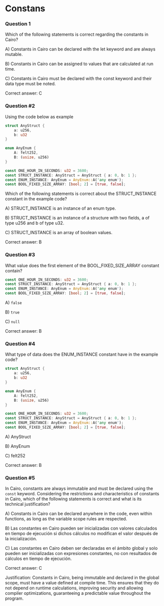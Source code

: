 # Constans

### Question 1

Which of the following statements is correct regarding the constants in Cairo?

A) Constants in Cairo can be declared with the let keyword and are always mutable.

B) Constants in Cairo can be assigned to values that are calculated at run time.

C) Constants in Cairo must be declared with the const keyword and their data type must be noted.

Correct answer: C

### Question #2

Using the code below as example

```rust
struct AnyStruct {
    a: u256,
    b: u32
}

enum AnyEnum {
    A: felt252,
    B: (usize, u256)
}

const ONE_HOUR_IN_SECONDS: u32 = 3600;
const STRUCT_INSTANCE: AnyStruct = AnyStruct { a: 0, b: 1 };
const ENUM_INSTANCE: AnyEnum = AnyEnum::A('any enum');
const BOOL_FIXED_SIZE_ARRAY: [bool; 2] = [true, false];
```

Which of the following statements is correct about the STRUCT_INSTANCE constant in the example code?

A) STRUCT_INSTANCE is an instance of an enum type.

B) STRUCT_INSTANCE is an instance of a structure with two fields, a of type u256 and b of type u32.

C) STRUCT_INSTANCE is an array of boolean values.

Correct answer: B

### Question #3

What value does the first element of the BOOL_FIXED_SIZE_ARRAY constant contain?

```rust
const ONE_HOUR_IN_SECONDS: u32 = 3600;
const STRUCT_INSTANCE: AnyStruct = AnyStruct { a: 0, b: 1 };
const ENUM_INSTANCE: AnyEnum = AnyEnum::A('any enum');
const BOOL_FIXED_SIZE_ARRAY: [bool; 2] = [true, false];
```

A) `false`

B) `true`

C) `null`

Correct answer: B

### Question #4

What type of data does the ENUM_INSTANCE constant have in the example code?

```rust
struct AnyStruct {
    a: u256,
    b: u32
}

enum AnyEnum {
    A: felt252,
    B: (usize, u256)
}

const ONE_HOUR_IN_SECONDS: u32 = 3600;
const STRUCT_INSTANCE: AnyStruct = AnyStruct { a: 0, b: 1 };
const ENUM_INSTANCE: AnyEnum = AnyEnum::A('any enum');
const BOOL_FIXED_SIZE_ARRAY: [bool; 2] = [true, false];
```

A) AnyStruct

B) AnyEnum

C) felt252

Correct answer: B

### Question #5

In Cairo, constants are always immutable and must be declared using the `const` keyword. Considering the restrictions and characteristics of constants in Cairo, which of the following statements is correct and what is its technical justification?

A) Constants in Cairo can be declared anywhere in the code, even within functions, as long as the variable scope rules are respected.

B) Las constantes en Cairo pueden ser inicializadas con valores calculados en tiempo de ejecución si dichos cálculos no modifican el valor después de la inicialización.

C) Las constantes en Cairo deben ser declaradas en el ámbito global y solo pueden ser inicializadas con expresiones constantes, no con resultados de cálculos en tiempo de ejecución.

Correct answer: C

Justification: Constants in Cairo, being immutable and declared in the global scope, must have a value defined at compile time. This ensures that they do not depend on runtime calculations, improving security and allowing compiler optimizations, guaranteeing a predictable value throughout the program.